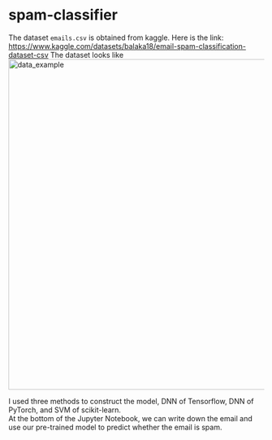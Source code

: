 # spam-classifier
The dataset `emails.csv` is obtained from kaggle. Here is the link:\
https://www.kaggle.com/datasets/balaka18/email-spam-classification-dataset-csv
The dataset looks like
<img width="649" alt="data_example" src="https://user-images.githubusercontent.com/99154196/219034684-572e8490-0a75-4528-a876-508fd6855141.PNG">

I used three methods to construct the model, DNN of Tensorflow, DNN of PyTorch, and SVM of scikit-learn.\
At the bottom of the Jupyter Notebook, we can write down the email and use our pre-trained model to predict whether the email is spam.



